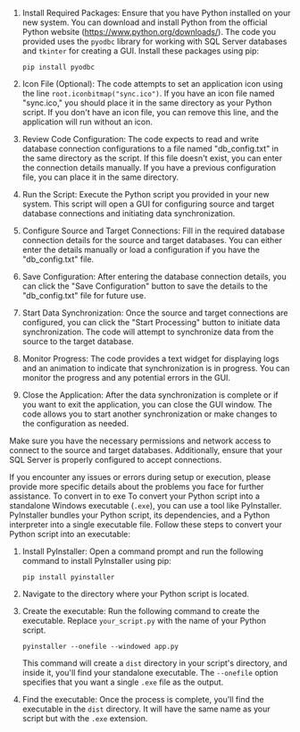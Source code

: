

1. Install Required Packages:
   Ensure that you have Python installed on your new system. You can download and install Python from the official Python website (https://www.python.org/downloads/). The code you provided uses the `pyodbc` library for working with SQL Server databases and `tkinter` for creating a GUI. Install these packages using pip:

   ```
   pip install pyodbc
   ```

2. Icon File (Optional):
   The code attempts to set an application icon using the line `root.iconbitmap("sync.ico")`. If you have an icon file named "sync.ico," you should place it in the same directory as your Python script. If you don't have an icon file, you can remove this line, and the application will run without an icon.

3. Review Code Configuration:
   The code expects to read and write database connection configurations to a file named "db_config.txt" in the same directory as the script. If this file doesn't exist, you can enter the connection details manually. If you have a previous configuration file, you can place it in the same directory.

4. Run the Script:
   Execute the Python script you provided in your new system. This script will open a GUI for configuring source and target database connections and initiating data synchronization.

5. Configure Source and Target Connections:
   Fill in the required database connection details for the source and target databases. You can either enter the details manually or load a configuration if you have the "db_config.txt" file.

6. Save Configuration:
   After entering the database connection details, you can click the "Save Configuration" button to save the details to the "db_config.txt" file for future use.

7. Start Data Synchronization:
   Once the source and target connections are configured, you can click the "Start Processing" button to initiate data synchronization. The code will attempt to synchronize data from the source to the target database.

8. Monitor Progress:
   The code provides a text widget for displaying logs and an animation to indicate that synchronization is in progress. You can monitor the progress and any potential errors in the GUI.

9. Close the Application:
   After the data synchronization is complete or if you want to exit the application, you can close the GUI window. The code allows you to start another synchronization or make changes to the configuration as needed.

Make sure you have the necessary permissions and network access to connect to the source and target databases. Additionally, ensure that your SQL Server is properly configured to accept connections.

If you encounter any issues or errors during setup or execution, please provide more specific details about the problems you face for further assistance.
To convert in to exe 
To convert your Python script into a standalone Windows executable (`.exe`), you can use a tool like PyInstaller. PyInstaller bundles your Python script, its dependencies, and a Python interpreter into a single executable file. Follow these steps to convert your Python script into an executable:

1. Install PyInstaller:
   Open a command prompt and run the following command to install PyInstaller using pip:
   ```
   pip install pyinstaller
   ```

2. Navigate to the directory where your Python script is located.

3. Create the executable:
   Run the following command to create the executable. Replace `your_script.py` with the name of your Python script.

   ```
   pyinstaller --onefile --windowed app.py
   ```

   This command will create a `dist` directory in your script's directory, and inside it, you'll find your standalone executable. The `--onefile` option specifies that you want a single `.exe` file as the output.

4. Find the executable:
   Once the process is complete, you'll find the executable in the `dist` directory. It will have the same name as your script but with the `.exe` extension.


